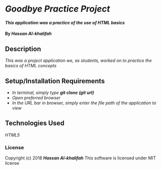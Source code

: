 # _Goodbye Practice Project_

#### _This application was a practice of the use of HTML basics_

#### By _**Hassan Al-khalifah**_

## Description

_This was a project application we, as students, worked on to practice the basics  of HTML concepts_

## Setup/Installation Requirements

* _In terminal, simply type **git clone (git url)**_
* _Open preferred browser_
* _In the URL bar in browser, simply enter the file path of the application to view_

## Technologies Used

_HTML5_

### License

Copyright (c) 2018 **_Hassan Al-khalifah_**
This software is licensed under MIT license
